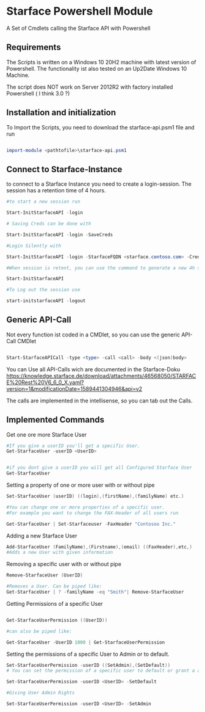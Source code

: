 # Starface Powershell Module
A Set of Cmdlets calling the Starface API with Powershell


## Requirements

The Scripts is written on a Windows 10 20H2 machine with latest version of Powershell.
The functionality ist also tested on an Up2Date Windows 10 Machine.

The script does NOT work on Server 2012R2 with factory installed Powershell ( I think 3.0 ?)

## Installation and initialization

To Import the Scripts, you need to download the starface-api.psm1 file and run 

```powershell

import-module <pathtofile>\starface-api.psm1

```

## Connect to Starface-Instance

to connect to a Starface Instance you need to create a login-session. The session has a retention time of 4 hours.

 
```PowerShell
#to start a new session run 

Start-InitStarfaceAPI -login

# Saving Creds can be done with

Start-InitStarfaceAPI -login -SaveCreds

#Login Silently with

Start-InitStarfaceAPI -login -StarfaceFQDN <starface.contoso.com> -Creds <PS-Cred-Obj> 

#When session is retent, you can use the command to generate a new 4h session

Start-InitStarfaceAPI

#To Log out the session use

start-initstarfaceAPI -logout


```
  
## Generic API-Call
  
Not every function ist coded in a CMDlet, so you can use the generic API-Call CMDlet
  
```powershell

Start-StarfaceAPICall -type <type> -call <call> -body <(json)body>

```
 
You can Use all API-Calls wich are documented in the Starface-Doku
https://knowledge.starface.de/download/attachments/46568050/STARFACE%20Rest%20V6_6_0_X.yaml?version=1&modificationDate=1589441304946&api=v2
  
The calls are implemented in the intellisense, so you can tab out the Calls.
  
## Implemented Commands

Get one ore more Starface User
```powershell
#If you give a userID you'll get a specific User.
Get-StarfaceUser -userID <UserID>


#if you dont give a userID you will get all Configured Starface User
Get-StarfaceUser 

```

Setting a property of one or more user with or without pipe

```powershell
Set-StarfaceUser (userID) ((login),(firstName),(familyName) etc.)

#You can change one or more properties of a specific user.
#For example you want to change the FAX-Header of all users run

Get-StarfaceUser | Set-Starfaceuser -FaxHeader "Contosoo Inc."
```
Adding a new Starface User
```powershell
Add-StarfaceUser (FamilyName),(Firstname),(email) ((FaxHeader),etc,)
#Adds a new User with given information
```
Removing a  specific user with or without pipe

```powershell
Remove-StarfaceUser (UserID)

#Removes a User. Can be piped like:
Get-StarfaceUser | ? -familyName -eq "Smith"| Remove-StarfaceUser

```  

Getting Permissions of a specific User
```powershell

Get-StarfaceUserPermission ((UserID))

#can also be piped like:

Get-StarfaceUser -UserID 1000 | Get-StarfaceUserPermission 

``` 

Setting the permissions of a specific User to Admin or to default.

```powershell
Set-StarfaceUserPermission -userID ((SetAdmin),(SetDefault))
# You can set the permission of a specific user to default or grant a admin-user like

Set-StarfaceUserPermission -userID <UserID> -SetDefault

#Giving User Admin Rights

Set-StarfaceUserPermission -userID <UserID> -SetAdmin


```




  
